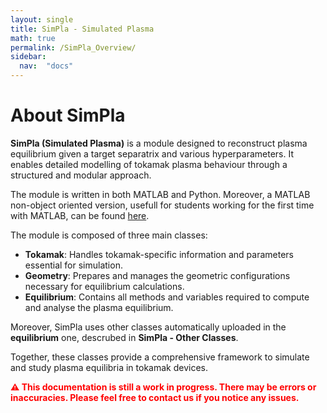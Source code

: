 ```yaml
---
layout: single
title: SimPla - Simulated Plasma
math: true
permalink: /SimPla_Overview/
sidebar: 
  nav:  "docs"
---
```


<script type="text/javascript" async
  src="https://cdn.jsdelivr.net/npm/mathjax@3/es5/tex-mml-chtml.js">
</script>


# About SimPla

**SimPla (Simulated Plasma)** is a module designed to reconstruct plasma equilibrium given a target separatrix and various hyperparameters. It enables detailed modelling of tokamak plasma behaviour through a structured and modular approach.

The module is written in both MATLAB and Python. Moreover, a MATLAB non-object oriented version, usefull for students working for the first time with MATLAB, can be found [here](/SimPla/SimPla_edu/). 

The module is composed of three main classes:

- **Tokamak**: Handles tokamak-specific information and parameters essential for simulation.
- **Geometry**: Prepares and manages the geometric configurations necessary for equilibrium calculations.
- **Equilibrium**: Contains all methods and variables required to compute and analyse the plasma equilibrium.

Moreover, SimPla uses other classes automatically uploaded in the **equilibrium** one, descrubed in **SimPla - Other Classes**.

Together, these classes provide a comprehensive framework to simulate and study plasma equilibria in tokamak devices.


<p style="color:red;"><strong>⚠️ This documentation is still a work in progress. There may be errors or inaccuracies. Please feel free to contact us if you notice any issues.</strong></p>


